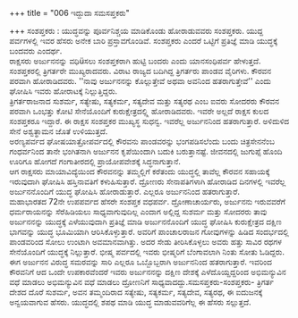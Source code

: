 +++
title = "006 ಇದ್ದುದಾ ಸಮಸಪ್ತಕರು"

+++
ಸಂಶಪ್ತಕರು : ಯುದ್ಧವನ್ನು ಪೂರ್ವನಿಶ್ಚಯ ಮಾಡಿಕೊಂಡು ಹೋರಾಡುವವರು ಸಂಶಪ್ತಕರು. ಯುದ್ದ ಪರ್ವಗಳಲ್ಲಿ ಇವರ ಹೆಸರು ಅನೇಕ ಬಾರಿ ಪ್ರಸ್ತಾವಗೊಂಡಿವೆ. ಸಂಶಪ್ತಕರು ಎಂದರೆ ಒಟ್ಟಿಗೆ ಪ್ರತಿಜ್ಞೆ ಮಾಡಿ ಯುದ್ಧಕ್ಕೆ ಬಂದವರು ಎಂದರ್ಥ.  
ರಾಕ್ಷಸರು ಅರ್ಜುನನನ್ನು ವಧಿüಸಲು ಸಂಶಪ್ತಕರಾಗಿ ಹುಟ್ಟಿ ಬಂದರು ಎಂದು ಯಾನಸಂಧಿಪರ್ವ ಹೇಳುತ್ತದೆ. ಸಂಶಪ್ತಕರಲ್ಲಿ ತ್ರಿಗರ್ತರೇ ಮುಖ್ಯರಾದವರು. ವಿರಾಟ ರಾಜ್ಯದ ಬದಿಗಿದ್ದ ತ್ರಿಗರ್ತರು ಪಾಂಡವ ವೈರಿಗಳು. ಕೌರವನ ಪರವಾಗಿ ಹೋರಾಡಿದವರು. ''ನಾವು ಅರ್ಜುನನನ್ನು ಕೊಲ್ಲುತ್ತೇವೆ ಅಥವಾ ಅವನಿಂದ ಹತರಾಗುತ್ತೇವೆ'' ಎಂದು ಘೋಷಿಸಿ ಇವರು ಹೋರಾಟಕ್ಕೆ ನಿಲ್ಲುತ್ತಿದ್ದರು.  
ತ್ರಿಗರ್ತರಾಜನಾದ ಸುಶರ್ಮ, ಸತ್ಯೇಷು, ಸತ್ಯಕರ್ಮ, ಸತ್ಯದೇವ ಮತ್ತು ಸತ್ಯರಥ ಎಂಬ ಐವರು ಸೋದರರು ಕೌರವನ ಪರವಾಗಿ ಒಂಭತ್ತು ಕೋಟಿ ಸೇನೆಯೊಂದಿಗೆ ಕುರುಕ್ಷೇತ್ರದಲ್ಲ್ಲಿ ಹೋರಾಡಿದವರು. ಇವರೇ ಅಲ್ಲದೆ ರಾಕ್ಷಸ ಕುಲದ ಸಂಶಪ್ತಕರೂ ಇದ್ದಾರೆ. ಈ ರಾಕ್ಷಸ ಸಂಶಪ್ತಕರ ಮುಖ್ಯಸ್ಥ ಸುಧನ್ವ. ಇವರೆಲ್ಲ ಅರ್ಜುನನಿಂದ ಹತರಾಗುತ್ತಾರೆ. ಅಳಿದುಳಿದ ಸೇನೆ ಅಶ್ವತ್ಥಾಮನ ಜೊತೆ ಉಳಿಯುತ್ತದೆ.  
ಅರಣ್ಯಪರ್ವದ ಘೋಷಯಾತ್ರೋಪರ್ವದಲ್ಲಿ ಕೌರವನು ಪಾಂಡವರನ್ನು ಭಂಗಪಡಿಸಲೆಂದು ಬಂದು ಚಿತ್ರಸೇನನೆಂಬ ಗಂಧರ್ವನಿಂದ ತಾನೇ ಭಂಗಿತನಾಗಿ ಅರ್ಜುನನ ಕೃಪೆಯಿಂದಾಗಿ ಬದುಕಿ ಬರುತ್ತಾನಷ್ಟೆ. ಜೀವನದಲ್ಲಿ ಜುಗುಪ್ಸೆ ಹೊಂದಿ ಊರಿಗೂ ಹೋಗದೆ ಗಂಗಾತೀರದಲ್ಲಿ ಪ್ರಾಯೋಪವೇಶಕ್ಕೆ ಸಿದ್ಧನಾಗುತ್ತಾನೆ.   
ಆಗ ರಾಕ್ಷಸರು ಮಾಯಾವಿದ್ಯೆಯಿಂದ ಕೌರವನನ್ನು ತಮ್ಮಲ್ಲಿಗೆ ಕರೆತಂದು ಯುದ್ಧಲ್ಲಿ ತಾವೆಲ್ಲ ಕೌರವನ ಸಹಾಯಕ್ಕೆ ಇರುವುದಾಗಿ ಘೋಷಿಸಿ ಹಸ್ತಿನಾವತಿಗೆ ಕಳುಹಿಸುತ್ತಾರೆ. ದ್ರೋಣರು ಸೇನಾಪತಿಗಳಾಗಿ ಹೋರಾಡಿದ ದಿನಗಳಲ್ಲಿ ಇವರೆಲ್ಲ ಅರ್ಜುನನೊಂದಿಗೆ ಯುದ್ಧ ಘೋಷಿಸಿ ಹೋರಾಡುತ್ತಾರೆ. ಎಲ್ಲರೂ ಅರ್ಜುನನಿಂದ ಹತರಾಗುತ್ತಾರೆ.  
ಮಹಾಭಾರತದ 72ನೇ ಉಪಪರ್ವದ ಹೆಸರೇ ಸಂಶಪ್ತಕ ವಧಪರ್ವ. ದ್ರೋಣಾಚಾರ್ಯರು, ಅರ್ಜುನನು ಇರುವವರೆಗೆ ಧರ್ಮರಾಯನನ್ನು ಸೆರೆಹಿಡಿಯಲು ಸಾಧ್ಯವಾಗುವುದಿಲ್ಲ ಎಂದಾಗ ಅಲ್ಲಿದ್ದ ಸುಶರ್ಮ ಮತ್ತು ಸೋದರರು ತಾವು ಅರ್ಜುನನನ್ನು ಯುದ್ಧಕ್ಕೆ ಎಳೆಯುವುದಾಗಿ ಪ್ರತಿಜ್ಞೆ ಮಾಡಿ ಅರ್ಜುನನೊಂದಿಗೆ ಯುದ್ಧ ಘೋಷಿಸಿ ಕುರುಕ್ಷೇತ್ರದ ದಕ್ಷಿಣ ಭಾಗವನ್ನು ಯುದ್ಧ ಭೂಮಿಯಾಗಿ ಆರಿಸಿಕೊಳ್ಳುತ್ತಾರೆ. ಅವರಿಗೆ ಪಾಂಚಾಲರಾಜನ ಗೋವುಗಳನ್ನು ಹಿಡಿದ ಸಂದರ್ಭದಲ್ಲಿ ಪಾಂಡವರಿಂದ ಸೋಲು ಉಂಟಾಗಿ ಅವಮಾನವಾಗಿತ್ತು. ಅದರ ಸೇಡು ತೀರಿಸಿಕೊಳ್ಳಲು ಅವರು ಹತ್ತು ಸಾವಿರ ರಥಗಳ ಸೇನೆಯೊಂದಿಗೆ ಯುದ್ಧಕ್ಕೆ ನಿಲ್ಲುತ್ತಾರೆ. ಭೀಷ್ಮ ಪರ್ವದಲ್ಲಿ ಇವರು ಭೀಷ್ಮರಿಗೆ ಬೆಂಗಾವಲಾಗಿ ನಿಂತು ಸೋತು ಓಡಿದ್ದರು. ಈಗ ಅರ್ಜುನನ ವಿರುದ್ಧ ಸಮರವನ್ನು ಸಾರಿ ಎಲ್ಲರೂ ಒಬ್ಬೊಬ್ಬರಾಗಿ ಅರ್ಜುನನಿಂದ ಹತರಾಗುತ್ತಾರೆ. ಇವರಿಂದ ಕೌರವನಿಗೆ ಆದ ಒಂದೇ ಉಪಕಾರವೆಂದರೆ ಇವರು ಅರ್ಜುನನನ್ನು ದಕ್ಷಿಣ ದೇಶಕ್ಕೆ ಎಳೆದೊಯ್ದದ್ದರಿಂದ ಅಭಿಮನ್ಯುವಿನ ವಧೆ ಮಾಡಲು ಅಭಿಮನ್ಯುವಿನ ವಧೆ ಮಾಡಲು ದ್ರೋಣನಿಗೆ ಸಾಧ್ಯವಾದದ್ದು.ಸಮಸಪ್ತಕರು-ಸಂಶಪ್ತಕರು- ತ್ರಿಗರ್ತ ದೇಶದ ದೊರೆ ಸುಶರ್ಮ, ಅವನ ತಮ್ಮಂದಿರಾದ ಸತ್ಯೇಷು, ಸತ್ಯಕರ್ಮ, ಸತ್ಯದೇವ, ಸತ್ಯರಥ, ಈ ಐದುಜನಕ್ಕೆ ಅನ್ವಯವಾಗುವ ಹೆಸರು. ಯುದ್ಧದಲ್ಲಿ ಶಪಥ ಮಾಡಿ ಯುದ್ಧ ಮಾಡುವವರಿಗೆಲ್ಲ ಈ ಹೆಸರು ಸಲ್ಲುತ್ತದೆ.